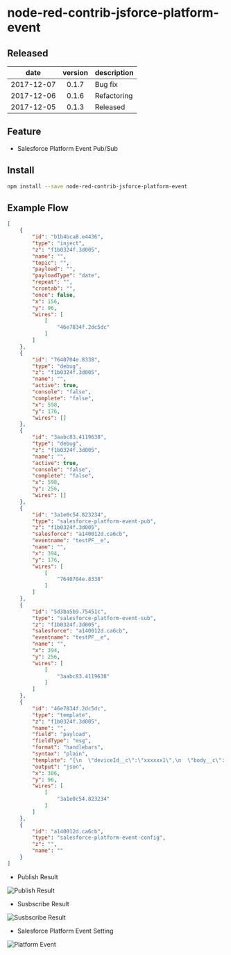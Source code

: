 # node-red-contrib-jsforce-platform-event

## Released

|date|version|description|
|:--:|:--:|:--|
|2017-12-07|0.1.7|Bug fix|
|2017-12-06|0.1.6|Refactoring|
|2017-12-05|0.1.3|Released|

## Feature

- Salesforce Platform Event Pub/Sub

## Install

```bash
npm install --save node-red-contrib-jsforce-platform-event
```

## Example Flow

```json
[
    {
        "id": "b1b4bca8.e4436",
        "type": "inject",
        "z": "f1b0324f.3d005",
        "name": "",
        "topic": "",
        "payload": "",
        "payloadType": "date",
        "repeat": "",
        "crontab": "",
        "once": false,
        "x": 156,
        "y": 96,
        "wires": [
            [
                "46e7834f.2dc5dc"
            ]
        ]
    },
    {
        "id": "7640704e.8338",
        "type": "debug",
        "z": "f1b0324f.3d005",
        "name": "",
        "active": true,
        "console": "false",
        "complete": "false",
        "x": 598,
        "y": 176,
        "wires": []
    },
    {
        "id": "3aabc83.4119638",
        "type": "debug",
        "z": "f1b0324f.3d005",
        "name": "",
        "active": true,
        "console": "false",
        "complete": "false",
        "x": 598,
        "y": 256,
        "wires": []
    },
    {
        "id": "3a1e0c54.823234",
        "type": "salesforce-platform-event-pub",
        "z": "f1b0324f.3d005",
        "salesforce": "a140012d.ca6cb",
        "eventname": "testPF__e",
        "name": "",
        "x": 394,
        "y": 176,
        "wires": [
            [
                "7640704e.8338"
            ]
        ]
    },
    {
        "id": "5d3ba5b9.75451c",
        "type": "salesforce-platform-event-sub",
        "z": "f1b0324f.3d005",
        "salesforce": "a140012d.ca6cb",
        "eventname": "testPF__e",
        "name": "",
        "x": 394,
        "y": 256,
        "wires": [
            [
                "3aabc83.4119638"
            ]
        ]
    },
    {
        "id": "46e7834f.2dc5dc",
        "type": "template",
        "z": "f1b0324f.3d005",
        "name": "",
        "field": "payload",
        "fieldType": "msg",
        "format": "handlebars",
        "syntax": "plain",
        "template": "{\n  \"deviceId__c\":\"xxxxxx1\",\n  \"body__c\": \"{\\\"ke1\\\":\\\"val1\\\",\\\"key2\\\":\\\"val2\\\"}\",\n  \"timestamp__c\": 1512442614321,\n  \"isDeath__c\" : false\n}",
        "output": "json",
        "x": 306,
        "y": 96,
        "wires": [
            [
                "3a1e0c54.823234"
            ]
        ]
    },
    {
        "id": "a140012d.ca6cb",
        "type": "salesforce-platform-event-config",
        "z": "",
        "name": ""
    }
]
```

- Publish Result

![Publish Result](https://github.com/high-u/node-red-contrib-salesforce-platform-event/raw/master/screenshots/publish-result.png)

- Susbscribe Result

![Susbscribe Result](https://github.com/high-u/node-red-contrib-salesforce-platform-event/raw/master/screenshots/subscribe-result.png)

- Salesforce Platform Event Setting

![Platform Event](https://github.com/high-u/node-red-contrib-salesforce-platform-event/raw/master/screenshots/platform-event.png)


